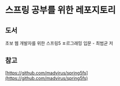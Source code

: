 # 스프링 공부를 위한 레포지토리

## 도서
초보 웹 개발자를 위한 스프링5 ㅍ르그래밍 입문 - 최범균 저

## 참고
[https://github.com/madvirus/spring5fs](https://github.com/madvirus/spring5fs)

